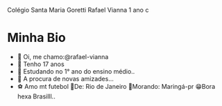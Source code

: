 Colégio Santa Maria Goretti
 Rafael Vianna 1 ano c
# Minha Bio

- 👋 Oi, me chamo:@rafael-vianna
- 👀 Tenho 17 anos 
- 🌱 Estudando no 1° ano do ensino médio..
- 🥰 A procura de novas amizades...
- ⚽️ Amo mt futebol
🤫De: Rio de Janeiro
🤭Morando: Maringá-pr
😁Bora hexa Brasilll..


<!---
rafael-vianna/rafael-vianna is a ✨ special ✨ repository because its `README.md` (this file) appears on your GitHub profile.
You can click the Preview link to take a look at your changes.
--->
